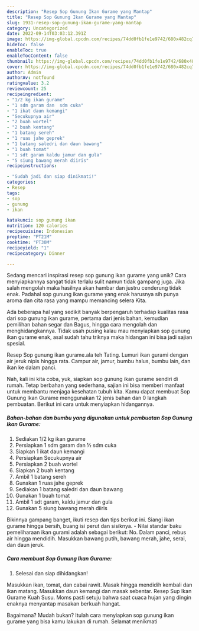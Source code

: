 ```yaml
---
description: "Resep Sop Gunung Ikan Gurame yang Mantap"
title: "Resep Sop Gunung Ikan Gurame yang Mantap"
slug: 1931-resep-sop-gunung-ikan-gurame-yang-mantap
category: Uncategorized
date: 2022-09-14T03:03:12.391Z
image: https://img-global.cpcdn.com/recipes/74dd0fb1fe1e9742/680x482cq70/sop-gunung-ikan-gurame-foto-resep-utama.jpg
hideToc: false
enableToc: true
enableTocContent: false
thumbnail: https://img-global.cpcdn.com/recipes/74dd0fb1fe1e9742/680x482cq70/sop-gunung-ikan-gurame-foto-resep-utama.jpg
cover: https://img-global.cpcdn.com/recipes/74dd0fb1fe1e9742/680x482cq70/sop-gunung-ikan-gurame-foto-resep-utama.jpg
author: Admin
authorAv: notfound
ratingvalue: 3.2
reviewcount: 25
recipeingredient:
- "1/2 kg ikan gurame"
- "1 sdm garam dan  sdm cuka"
- "1 ikat daun kemangi"
- "Secukupnya air"
- "2 buah wortel"
- "2 buah kentang"
- "1 batang sereh"
- "1 ruas jahe geprek"
- "1 batang saledri dan daun bawang"
- "1 buah tomat"
- "1 sdt garam kaldu jamur dan gula"
- "5 siung bawang merah diiris"
recipeinstructions:

- "Sudah jadi dan siap dinikmati!"
categories:
- Resep
tags:
- sop
- gunung
- ikan

katakunci: sop gunung ikan 
nutrition: 120 calories
recipecuisine: Indonesian
preptime: "PT21M"
cooktime: "PT30M"
recipeyield: "1"
recipecategory: Dinner

---
```





Sedang mencari inspirasi resep sop gunung ikan gurame yang unik? Cara menyiapkannya sangat tidak terlalu sulit namun tidak gampang juga. Jika salah mengolah maka hasilnya akan hambar dan justru cenderung tidak enak. Padahal sop gunung ikan gurame yang enak harusnya sih punya aroma dan cita rasa yang mampu memancing selera Kita.





Ada beberapa hal yang sedikit banyak berpengaruh terhadap kualitas rasa dari sop gunung ikan gurame, pertama dari jenis bahan, kemudian pemilihan bahan segar dan Bagus, hingga cara mengolah dan menghidangkannya. Tidak usah pusing kalau mau menyiapkan sop gunung ikan gurame enak,      asal sudah tahu triknya maka hidangan ini bisa jadi sajian spesial.














Resep Sop gunung ikan gurame.ala teh Tating. Lumuri ikan gurami dengan air jeruk nipis hingga rata. Campur air, jamur, bumbu halus, bumbu lain, dan ikan ke dalam panci.






Nah, kali ini kita coba, yuk, siapkan sop gunung ikan gurame sendiri di rumah. Tetap berbahan yang sederhana, sajian ini bisa memberi manfaat untuk membantu menjaga kesehatan tubuh kita. Kamu dapat membuat Sop Gunung Ikan Gurame menggunakan 12 jenis bahan dan 0 langkah pembuatan. Berikut ini cara untuk menyiapkan hidangannya.

<!--inarticleads1-->

##### Bahan-bahan dan bumbu yang digunakan untuk pembuatan Sop Gunung Ikan Gurame:

1. Sediakan 1/2 kg ikan gurame
1. Persiapkan 1 sdm garam dan ½ sdm cuka
1. Siapkan 1 ikat daun kemangi
1. Persiapkan Secukupnya air
1. Persiapkan 2 buah wortel
1. Siapkan 2 buah kentang
1. Ambil 1 batang sereh
1. Gunakan 1 ruas jahe geprek
1. Sediakan 1 batang saledri dan daun bawang
1. Gunakan 1 buah tomat
1. Ambil 1 sdt garam, kaldu jamur dan gula
1. Gunakan 5 siung bawang merah diiris


Bikinnya gampang banget, ikuti resep dan tips berikut ini. Siangi ikan gurame hingga bersih, buang isi perut dan sisiknya. - Nilai standar baku pemeliharaan ikan gurami adalah sebagai berikut: No. Dalam panci, rebus air hingga mendidih. Masukkan bawang putih, bawang merah, jahe, serai, dan daun jeruk. 

<!--inarticleads2-->

##### Cara membuat Sop Gunung Ikan Gurame:


1. Selesai dan siap dihidangkan!

Masukkan ikan, tomat, dan cabai rawit. Masak hingga mendidih kembali dan ikan matang. Masukkan daun kemangi dan masak sebentar. Resep Sup Ikan Gurame Kuah Susu. Moms pasti setuju bahwa saat cuaca hujan yang dingin enaknya menyantap masakan berkuah hangat. 

Bagaimana? Mudah bukan? Itulah cara menyiapkan sop gunung ikan gurame yang bisa kamu lakukan di rumah. Selamat menikmati
